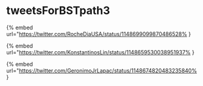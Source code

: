 # tweetsForBSTpath3

{% embed url="https://twitter.com/RocheDiaUSA/status/1148699099870486528% }

{% embed url="https://twitter.com/KonstantinosLin/status/1148659530038951937% }

{% embed url="https://twitter.com/GeronimoJrLapac/status/1148674820483235840% }

